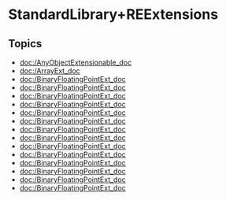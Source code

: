 # StandardLibrary+REExtensions

## Topics

- <doc:/AnyObjectExtensionable_doc>
- <doc:/ArrayExt_doc>
- <doc:/BinaryFloatingPointExt_doc>
- <doc:/BinaryFloatingPointExt_doc>
- <doc:/BinaryFloatingPointExt_doc>
- <doc:/BinaryFloatingPointExt_doc>
- <doc:/BinaryFloatingPointExt_doc>
- <doc:/BinaryFloatingPointExt_doc>
- <doc:/BinaryFloatingPointExt_doc>
- <doc:/BinaryFloatingPointExt_doc>
- <doc:/BinaryFloatingPointExt_doc>
- <doc:/BinaryFloatingPointExt_doc>
- <doc:/BinaryFloatingPointExt_doc>
- <doc:/BinaryFloatingPointExt_doc>
- <doc:/BinaryFloatingPointExt_doc>
- <doc:/BinaryFloatingPointExt_doc>
